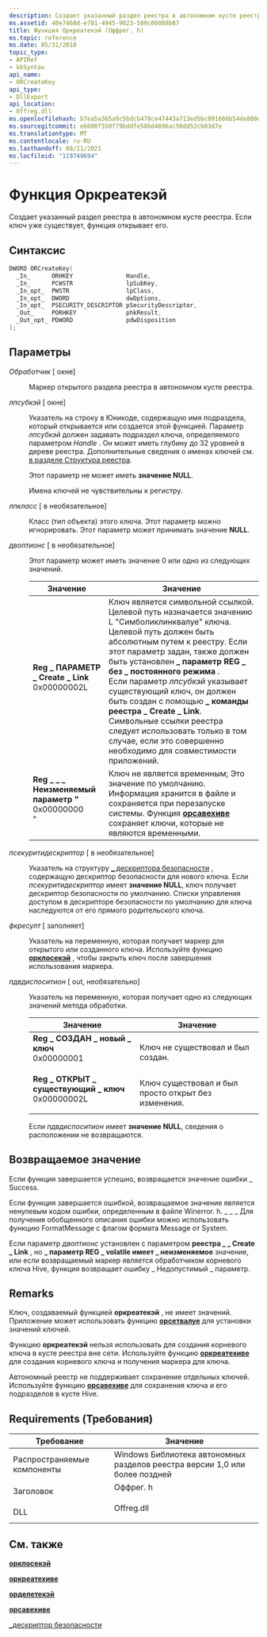 ```yaml
---
description: Создает указанный раздел реестра в автономном кусте реестра. Если ключ уже существует, функция открывает его.
ms.assetid: 40e7468d-e781-4945-9023-580c06088b87
title: Функция Оркреатекэй (Оффрег. h)
ms.topic: reference
ms.date: 05/31/2018
topic_type:
- APIRef
- kbSyntax
api_name:
- ORCreateKey
api_type:
- DllExport
api_location:
- Offreg.dll
ms.openlocfilehash: b7ea5a365a9c5bdcb478ce47443a713ed5bc091666b54de880dc478708e4c36c
ms.sourcegitcommit: e6600f550f79bddfe58bd4696ac50dd52cb03d7e
ms.translationtype: MT
ms.contentlocale: ru-RU
ms.lasthandoff: 08/11/2021
ms.locfileid: "119749694"
---
```

# <a name="orcreatekey-function"></a>Функция Оркреатекэй

Создает указанный раздел реестра в автономном кусте реестра. Если ключ уже существует, функция открывает его.

## <a name="syntax"></a>Синтаксис


```C++
DWORD ORCreateKey(
  _In_      ORHKEY               Handle,
  _In_      PCWSTR               lpSubKey,
  _In_opt_  PWSTR                lpClass,
  _In_opt_  DWORD                dwOptions,
  _In_opt_  PSECURITY_DESCRIPTOR pSecurityDescriptor,
  _Out_     PORHKEY              phkResult,
  _Out_opt_ PDWORD               pdwDisposition
);
```



## <a name="parameters"></a>Параметры

<dl> <dt>

*Обработчик* \[ окне\]
</dt> <dd>

Маркер открытого раздела реестра в автономном кусте реестра.

</dd> <dt>

*лпсубкэй* \[ окне\]
</dt> <dd>

Указатель на строку в Юникоде, содержащую имя подраздела, который открывается или создается этой функцией. Параметр *лпсубкэй* должен задавать подраздел ключа, определяемого параметром *Handle* . Он может иметь глубину до 32 уровней в дереве реестра. Дополнительные сведения о именах ключей см. [в разделе Структура реестра](../sysinfo/structure-of-the-registry.md).

Этот параметр не может иметь **значение NULL**.

Имена ключей не чувствительны к регистру.

</dd> <dt>

*лпкласс* \[ в необязательное\]
</dt> <dd>

Класс (тип объекта) этого ключа. Этот параметр можно игнорировать. Этот параметр может принимать значение **NULL**.

</dd> <dt>

*двоптионс* \[ в необязательное\]
</dt> <dd>

Этот параметр может иметь значение 0 или одно из следующих значений.



| Значение                                                                                                                                                                                                                                                          | Значение                                                                                                                                                                                                                                                                                                                                                                                                                                                                                       |
|----------------------------------------------------------------------------------------------------------------------------------------------------------------------------------------------------------------------------------------------------------------|-----------------------------------------------------------------------------------------------------------------------------------------------------------------------------------------------------------------------------------------------------------------------------------------------------------------------------------------------------------------------------------------------------------------------------------------------------------------------------------------------|
| <span id="REG_OPTION_CREATE_LINK"></span><span id="reg_option_create_link"></span><dl> <dt>**Reg \_ ПАРАМЕТР \_ Create \_ Link**</dt> <dt>0x00000002L</dt> </dl>    | Ключ является символьной ссылкой. Целевой путь назначается значению L "Симболиклинквалуе" ключа. Целевой путь должен быть абсолютным путем к реестру. Если этот параметр задан, также должен быть установлен **\_ параметр REG \_ без \_ постоянного режима** . <br/> Если параметр *лпсубкэй* указывает существующий ключ, он должен быть создан с помощью **\_ команды реестра \_ Create \_ Link**.<br/> Символьные ссылки реестра следует использовать только в том случае, если это совершенно необходимо для совместимости приложений. <br/> |
| <span id="REG_OPTION_NON_VOLATILE"></span><span id="reg_option_non_volatile"></span><dl> <dt>**Reg \_ \_ \_ Неизменяемый параметр "**</dt> <dt>0x00000000</dt> " </dl> | Ключ не является временным; Это значение по умолчанию. Информация хранится в файле и сохраняется при перезапуске системы. Функция [**орсавехиве**](orsavehive.md) сохраняет ключи, которые не являются временными.<br/>                                                                                                                                                                                                                                                                   |



 

</dd> <dt>

*псекуритидескриптор* \[ в необязательное\]
</dt> <dd>

Указатель на структуру [ \_ дескриптора безопасности](/windows/win32/api/winnt/ns-winnt-security_descriptor) , содержащую дескриптор безопасности для нового ключа. Если *псекуритидескриптор* имеет **значение NULL**, ключ получает дескриптор безопасности по умолчанию. Списки управления доступом в дескрипторе безопасности по умолчанию для ключа наследуются от его прямого родительского ключа.

</dd> <dt>

*фкресулт* \[ заполняет\]
</dt> <dd>

Указатель на переменную, которая получает маркер для открытого или созданного ключа. Используйте функцию [**орклосекэй**](orclosekey.md) , чтобы закрыть ключ после завершения использования маркера.

</dd> <dt>

*пдвдиспоситион* \[ out, необязательно\]
</dt> <dd>

Указатель на переменную, которая получает одно из следующих значений метода обработки.



| Значение                                                                                                                                                                                                                                                          | Значение                                                                 |
|----------------------------------------------------------------------------------------------------------------------------------------------------------------------------------------------------------------------------------------------------------------|-------------------------------------------------------------------------|
| <span id="REG_CREATED_NEW_KEY"></span><span id="reg_created_new_key"></span><dl> <dt>**Reg \_ СОЗДАН \_ новый \_ ключ**</dt> <dt>0x00000001</dt> </dl>             | Ключ не существовал и был создан.<br/>                       |
| <span id="REG_OPENED_EXISTING_KEY"></span><span id="reg_opened_existing_key"></span><dl> <dt>**Reg \_ ОТКРЫТ \_ существующий \_ ключ**</dt> <dt>0x00000002L</dt> </dl> | Ключ существовал и был просто открыт без изменения.<br/> |



 

Если *пдвдиспоситион* имеет **значение NULL**, сведения о расположении не возвращаются.

</dd> </dl>

## <a name="return-value"></a>Возвращаемое значение

Если функция завершается успешно, возвращается значение ошибки \_ Success.

Если функция завершается ошибкой, возвращаемое значение является ненулевым кодом ошибки, определенным в файле Winerror. h. [](/windows/win32/api/winbase/nf-winbase-formatmessage) \_ \_ \_ Для получения обобщенного описания ошибки можно использовать функцию FormatMessage с флагом формата Message от System.

Если параметр *двоптионс* установлен с параметром **реестра \_ \_ Create \_ Link** , но **\_ параметр REG \_ volatile имеет \_ неизменяемое** значение, или если возвращаемый маркер является обработчиком корневого ключа Hive, функция возвращает ошибку \_ Недопустимый \_ параметр.

## <a name="remarks"></a>Remarks

Ключ, создаваемый функцией **оркреатекэй** , не имеет значений. Приложение может использовать функцию [**орсетвалуе**](orsetvalue.md) для установки значений ключей.

Функцию **оркреатекэй** нельзя использовать для создания корневого ключа в кусте реестра вне сети. Используйте функцию [**оркреатехиве**](orcreatehive.md) для создания корневого ключа и получения маркера для ключа.

Автономный реестр не поддерживает сохранение отдельных ключей. Используйте функцию [**орсавехиве**](orsavehive.md) для сохранения ключа и его подразделов в кусте Hive.

## <a name="requirements"></a>Requirements (Требования)



| Требование | Значение |
|----------------------------|---------------------------------------------------------------------------------------|
| Распространяемые компоненты<br/> | Windows Библиотека автономных разделов реестра версии 1,0 или более поздней<br/>                      |
| Заголовок<br/>          | <dl> <dt>Оффрег. h</dt> </dl>   |
| DLL<br/>             | <dl> <dt>Offreg.dll</dt> </dl> |



## <a name="see-also"></a>См. также

<dl> <dt>

[**орклосекэй**](orclosekey.md)
</dt> <dt>

[**оркреатехиве**](orcreatehive.md)
</dt> <dt>

[**орделетекэй**](ordeletekey.md)
</dt> <dt>

[**орсавехиве**](orsavehive.md)
</dt> <dt>

[\_дескриптор безопасности](/windows/win32/api/winnt/ns-winnt-security_descriptor)
</dt> </dl>

 

 
